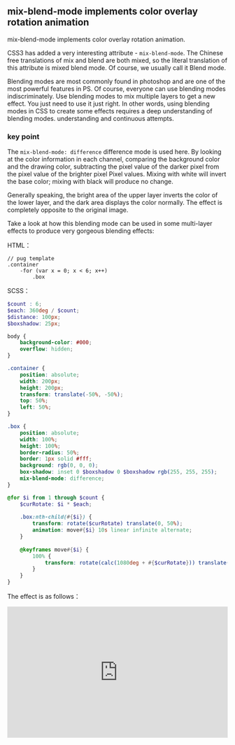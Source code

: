 ## mix-blend-mode implements color overlay rotation animation

mix-blend-mode implements color overlay rotation animation.

CSS3 has added a very interesting attribute - `mix-blend-mode`. The Chinese free translations of mix and blend are both mixed, so the literal translation of this attribute is mixed blend mode. Of course, we usually call it Blend mode.

Blending modes are most commonly found in photoshop and are one of the most powerful features in PS. Of course, everyone can use blending modes indiscriminately. Use blending modes to mix multiple layers to get a new effect. You just need to use it just right. In other words, using blending modes in CSS to create some effects requires a deep understanding of blending modes. understanding and continuous attempts.

### key point

The `mix-blend-mode: difference` difference mode is used here. By looking at the color information in each channel, comparing the background color and the drawing color, subtracting the pixel value of the darker pixel from the pixel value of the brighter pixel Pixel values. Mixing with white will invert the base color; mixing with black will produce no change.

Generally speaking, the bright area of the upper layer inverts the color of the lower layer, and the dark area displays the color normally. The effect is completely opposite to the original image.

Take a look at how this blending mode can be used in some multi-layer effects to produce very gorgeous blending effects:

HTML：

```pug
// pug template
.container
    -for (var x = 0; x < 6; x++)
        .box
```

SCSS：
```scss
$count : 6;
$each: 360deg / $count;
$distance: 100px;
$boxshadow: 25px;

body {
    background-color: #000;
    overflow: hidden;
}

.container {
    position: absolute;
    width: 200px;
    height: 200px;
    transform: translate(-50%, -50%);
    top: 50%;
    left: 50%;
}

.box {
    position: absolute;
    width: 100%;
    height: 100%;
    border-radius: 50%;
    border: 1px solid #fff;
    background: rgb(0, 0, 0);
    box-shadow: inset 0 $boxshadow 0 $boxshadow rgb(255, 255, 255);
    mix-blend-mode: difference;
}

@for $i from 1 through $count {
    $curRotate: $i * $each;
    
    .box:nth-child(#{$i}) {
        transform: rotate($curRotate) translate(0, 50%);
        animation: move#{$i} 10s linear infinite alternate;
    }
    
    @keyframes move#{$i} {
        100% {
            transform: rotate(calc(1080deg + #{$curRotate})) translate($distance);
        }
    }
}
```

The effect is as follows：

<iframe height="300" style="width: 100%;" scrolling="no" title="blend-rotate" src="https://codepen.io/dvha/embed/abPjKVa?default-tab=html%2Cresult" frameborder="no" loading="lazy" allowtransparency="true" allowfullscreen="true">
  See the Pen <a href="https://codepen.io/dvha/pen/abPjKVa">
  blend-rotate</a> by HaDV (<a href="https://codepen.io/dvha">@dvha</a>)
  on <a href="https://codepen.io">CodePen</a>.
</iframe>